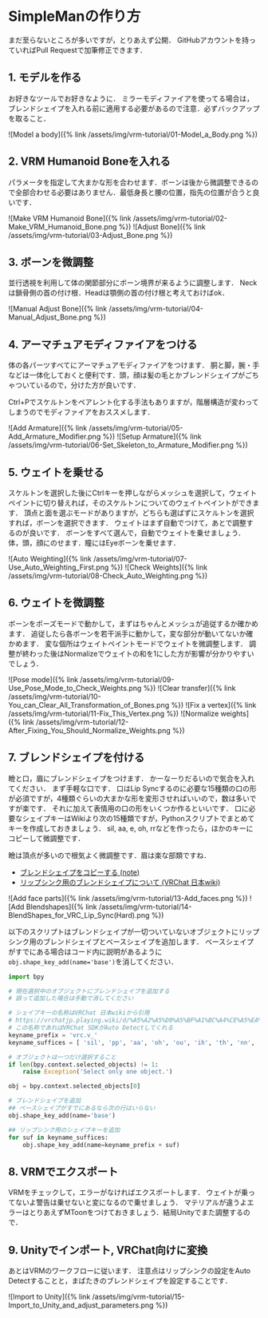 # SimpleManの作り方

まだ至らないところが多いですが，とりあえず公開．
GitHubアカウントを持っていればPull Requestで加筆修正できます．

## 1. モデルを作る
お好きなツールでお好きなように．
ミラーモディファイアを使ってる場合は，ブレンドシェイプを入れる前に適用する必要があるので注意．必ずバックアップを取ること．

![Model a body]({% link /assets/img/vrm-tutorial/01-Model_a_Body.png %})

## 2. VRM Humanoid Boneを入れる
パラメータを指定して大まかな形を合わせます．ボーンは後から微調整できるので全部合わせる必要はありません．最低身長と腰の位置，指先の位置が合うと良いです．

![Make VRM Humanoid Bone]({% link /assets/img/vrm-tutorial/02-Make_VRM_Humanoid_Bone.png %})
![Adjust Bone]({% link /assets/img/vrm-tutorial/03-Adjust_Bone.png %})

## 3. ボーンを微調整
並行透視を利用して体の関節部分にボーン境界が来るように調整します．
Neckは鎖骨側の首の付け根．Headは顎側の首の付け根と考えておけばok．

![Manual Adjust Bone]({% link /assets/img/vrm-tutorial/04-Manual_Adjust_Bone.png %})

## 4. アーマチュアモディファイアをつける
体の各パーツすべてにアーマチュアモディファイアをつけます．
胴と脚，腕・手などは一体化しておくと便利です．頭，顔は髪の毛とかブレンドシェイプがごちゃついているので，分けた方が良いです．

Ctrl+Pでスケルトンをペアレント化する手法もありますが，階層構造が変わってしまうのでモディファイアをおススメします．

![Add Armature]({% link /assets/img/vrm-tutorial/05-Add_Armature_Modifier.png %})
![Setup Armature]({% link /assets/img/vrm-tutorial/06-Set_Skeleton_to_Armature_Modifier.png %})

## 5. ウェイトを乗せる
スケルトンを選択した後にCtrlキーを押しながらメッシュを選択して，ウェイトペイントに切り替えれば，そのスケルトンについてのウェイトペイントができます．
頂点と面を選ぶモードがありますが，どちらも選ばずにスケルトンを選択すれば，ボーンを選択できます．
ウェイトはまず自動でつけて，あとで調整するのが良いです．
ボーンをすべて選んで，自動でウェイトを乗せましょう．
体，頭，顔にのせます．瞳にはEyeボーンを乗せます．

![Auto Weighting]({% link /assets/img/vrm-tutorial/07-Use_Auto_Weighting_First.png %})
![Check Weights]({% link /assets/img/vrm-tutorial/08-Check_Auto_Weighting.png %})

## 6. ウェイトを微調整
ボーンをポーズモードで動かして，まずはちゃんとメッシュが追従するか確かめます．
追従したら各ボーンを若干派手に動かして，変な部分が動いてないか確かめます．
変な個所はウェイトペイントモードでウェイトを微調整します．
調整が終わった後はNormalizeでウェイトの和を1にした方が影響が分かりやすいでしょう．

![Pose mode]({% link /assets/img/vrm-tutorial/09-Use_Pose_Mode_to_Check_Weights.png %})
![Clear transfer]({% link /assets/img/vrm-tutorial/10-You_can_Clear_All_Transformation_of_Bones.png %})
![Fix a vertex]({% link /assets/img/vrm-tutorial/11-Fix_This_Vertex.png %})
![Normalize weights]({% link /assets/img/vrm-tutorial/12-After_Fixing_You_Should_Normalize_Weights.png %})

## 7. ブレンドシェイプを付ける
瞼と口，眉にブレンドシェイプをつけます．
かーなーりだるいので気合を入れてください．
まず手軽な口です．
口はLip Syncするのに必要な15種類の口の形が必須ですが，4種類ぐらいの大まかな形を変形させればいいので，数は多いですが楽です．
それに加えて表情用の口の形をいくつか作るといいです．
口に必要なシェイプキーはWikiより次の15種類ですが，Pythonスクリプトでまとめてキーを作成しておきましょう．
sil, aa, e, oh, rrなどを作ったら，ほかのキーにコピーして微調整です．

瞼は頂点が多いので根気よく微調整です．眉は楽な部類ですね．

- [ブレンドシェイプをコピーする (note)](https://note.com/nanash_/n/n41d0ffb3a4e4)
- [リップシンク用のブレンドシェイプについて (VRChat 日本wiki)](https://vrchatjp.playing.wiki/d/%A5%A2%A5%D0%A5%BF%A1%BC%A4%CE%A5%EA%A5%C3%A5%D7%A5%B7%A5%F3%A5%AF%A4%CE%BA%EE%C0%AE)

![Add face parts]({% link /assets/img/vrm-tutorial/13-Add_faces.png %})
![Add Blendshapes]({% link /assets/img/vrm-tutorial/14-BlendShapes_for_VRC_Lip_Sync(Hard).png %})

以下のスクリプトはブレンドシェイプが一切ついていないオブジェクトにリップシンク用のブレンドシェイプとベースシェイプを追加します．
ベースシェイプがすでにある場合はコード内に説明があるように`obj.shape_key_add(name='base')`を消してください．

``` python
import bpy

# 現在選択中のオブジェクトにブレンドシェイプを追加する
# 誤って追加した場合は手動で消してください

# シェイプキーの名称はVRChat 日本wikiから引用
# https://vrchatjp.playing.wiki/d/%A5%A2%A5%D0%A5%BF%A1%BC%A4%CE%A5%EA%A5%C3%A5%D7%A5%B7%A5%F3%A5%AF%A4%CE%BA%EE%C0%AE
# この名称であればVRChat SDKがAuto Detectしてくれる
keyname_prefix = 'vrc.v_'
keyname_suffices = [ 'sil', 'pp', 'aa', 'oh', 'ou', 'ih', 'th', 'nn', 'dd', 'kk', 'ff', 'e', 'ch', 'rr', 'ss' ]

# オブジェクトは一つだけ選択すること
if len(bpy.context.selected_objects) != 1:
    raise Exception('Select only one object.')

obj = bpy.context.selected_objects[0]

# ブレンドシェイプを追加
## ベースシェイプがすでにあるなら次の行はいらない
obj.shape_key_add(name='base')

## リップシンク用のシェイプキーを追加
for suf in keyname_suffices:
    obj.shape_key_add(name=keyname_prefix + suf)

```

## 8. VRMでエクスポート
VRMをチェックして，エラーがなければエクスポートします．
ウェイトが乗ってないよ警告は乗せないと変になるので乗せましょう．
マテリアルが違うよエラーはとりあえずMToonをつけておきましょう．結局Unityでまた調整するので．

## 9. Unityでインポート, VRChat向けに変換
あとはVRMのワークフローに従います．
注意点はリップシンクの設定をAuto Detectすることと，まばたきのブレンドシェイプを設定することです．

![Import to Unity]({% link /assets/img/vrm-tutorial/15-Import_to_Unity_and_adjust_parameters.png %})
